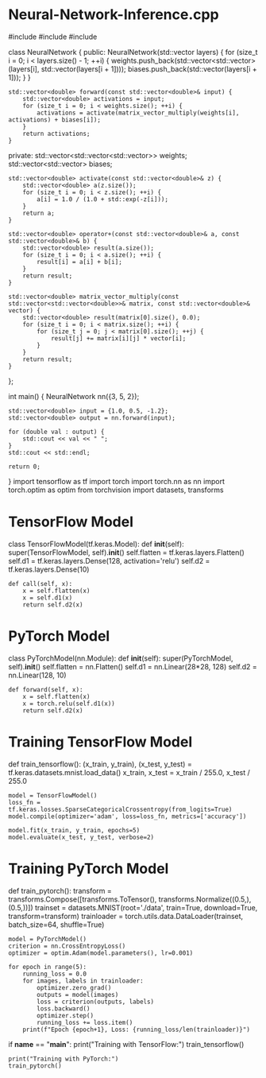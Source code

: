 # Neural-Network-Inference.cpp
#include <iostream>
#include <vector>
#include <cmath>

class NeuralNetwork {
public:
    NeuralNetwork(std::vector<int> layers) {
        for (size_t i = 0; i < layers.size() - 1; ++i) {
            weights.push_back(std::vector<std::vector<double>>(layers[i], std::vector<double>(layers[i + 1])));
            biases.push_back(std::vector<double>(layers[i + 1]));
        }
    }

    std::vector<double> forward(const std::vector<double>& input) {
        std::vector<double> activations = input;
        for (size_t i = 0; i < weights.size(); ++i) {
            activations = activate(matrix_vector_multiply(weights[i], activations) + biases[i]);
        }
        return activations;
    }

private:
    std::vector<std::vector<std::vector<double>>> weights;
    std::vector<std::vector<double>> biases;

    std::vector<double> activate(const std::vector<double>& z) {
        std::vector<double> a(z.size());
        for (size_t i = 0; i < z.size(); ++i) {
            a[i] = 1.0 / (1.0 + std::exp(-z[i]));
        }
        return a;
    }

    std::vector<double> operator+(const std::vector<double>& a, const std::vector<double>& b) {
        std::vector<double> result(a.size());
        for (size_t i = 0; i < a.size(); ++i) {
            result[i] = a[i] + b[i];
        }
        return result;
    }

    std::vector<double> matrix_vector_multiply(const std::vector<std::vector<double>>& matrix, const std::vector<double>& vector) {
        std::vector<double> result(matrix[0].size(), 0.0);
        for (size_t i = 0; i < matrix.size(); ++i) {
            for (size_t j = 0; j < matrix[0].size(); ++j) {
                result[j] += matrix[i][j] * vector[i];
            }
        }
        return result;
    }
};

int main() {
    NeuralNetwork nn({3, 5, 2});

    std::vector<double> input = {1.0, 0.5, -1.2};
    std::vector<double> output = nn.forward(input);

    for (double val : output) {
        std::cout << val << " ";
    }
    std::cout << std::endl;

    return 0;
}
import tensorflow as tf
import torch
import torch.nn as nn
import torch.optim as optim
from torchvision import datasets, transforms

# TensorFlow Model
class TensorFlowModel(tf.keras.Model):
    def __init__(self):
        super(TensorFlowModel, self).__init__()
        self.flatten = tf.keras.layers.Flatten()
        self.d1 = tf.keras.layers.Dense(128, activation='relu')
        self.d2 = tf.keras.layers.Dense(10)

    def call(self, x):
        x = self.flatten(x)
        x = self.d1(x)
        return self.d2(x)

# PyTorch Model
class PyTorchModel(nn.Module):
    def __init__(self):
        super(PyTorchModel, self).__init__()
        self.flatten = nn.Flatten()
        self.d1 = nn.Linear(28*28, 128)
        self.d2 = nn.Linear(128, 10)

    def forward(self, x):
        x = self.flatten(x)
        x = torch.relu(self.d1(x))
        return self.d2(x)

# Training TensorFlow Model
def train_tensorflow():
    (x_train, y_train), (x_test, y_test) = tf.keras.datasets.mnist.load_data()
    x_train, x_test = x_train / 255.0, x_test / 255.0

    model = TensorFlowModel()
    loss_fn = tf.keras.losses.SparseCategoricalCrossentropy(from_logits=True)
    model.compile(optimizer='adam', loss=loss_fn, metrics=['accuracy'])
    
    model.fit(x_train, y_train, epochs=5)
    model.evaluate(x_test, y_test, verbose=2)

# Training PyTorch Model
def train_pytorch():
    transform = transforms.Compose([transforms.ToTensor(), transforms.Normalize((0.5,), (0.5,))])
    trainset = datasets.MNIST(root='./data', train=True, download=True, transform=transform)
    trainloader = torch.utils.data.DataLoader(trainset, batch_size=64, shuffle=True)

    model = PyTorchModel()
    criterion = nn.CrossEntropyLoss()
    optimizer = optim.Adam(model.parameters(), lr=0.001)

    for epoch in range(5):
        running_loss = 0.0
        for images, labels in trainloader:
            optimizer.zero_grad()
            outputs = model(images)
            loss = criterion(outputs, labels)
            loss.backward()
            optimizer.step()
            running_loss += loss.item()
        print(f"Epoch {epoch+1}, Loss: {running_loss/len(trainloader)}")

if __name__ == "__main__":
    print("Training with TensorFlow:")
    train_tensorflow()
    
    print("Training with PyTorch:")
    train_pytorch()
